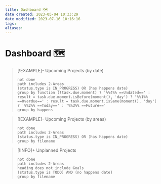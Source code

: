 ```yaml
---
title: Dashboard 🗺️
date created: 2023-05-04 10:33:29
date modified: 2023-07-16 10:16:16
tags: 
aliases: 
---
```


# Dashboard 🗺️

> [!EXAMPLE]- Upcoming Projects (by date)
>
> ```tasks
> not done
> path includes 2-Areas
> (status.type is IN_PROGRESS) OR (has happens date)
> group by function (!task.due.moment) ? '%%4%% ==Undated==' : result = task.due.moment.isBefore(moment(), 'day') ? '%%1%% ==Overdue==' : result = task.due.moment.isSame(moment(), 'day') ? '%%2%% ==Today==' : '%%3%% ==Future=='
> group by happens
> ```

> [!EXAMPLE]- Upcoming Projects (by areas)
>
> ```tasks
> not done
> path includes 2-Areas
> (status.type is IN_PROGRESS) OR (has happens date)
> group by filename
> ```

> [!INFO]+ Unplanned Projects
>
> ```tasks
> not done
> path includes 2-Areas
> heading does not include Goals
> (status.type is TODO) AND (no happens date)
> group by filename
> ```
